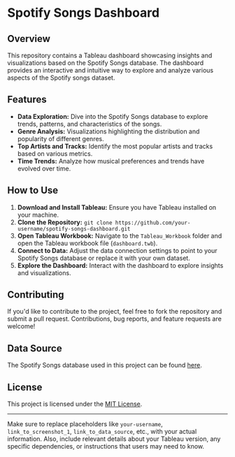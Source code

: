 # Spotify Songs Dashboard

## Overview

This repository contains a Tableau dashboard showcasing insights and visualizations based on the Spotify Songs database. The dashboard provides an interactive and intuitive way to explore and analyze various aspects of the Spotify songs dataset.

## Features

- **Data Exploration:** Dive into the Spotify Songs database to explore trends, patterns, and characteristics of the songs.
- **Genre Analysis:** Visualizations highlighting the distribution and popularity of different genres.
- **Top Artists and Tracks:** Identify the most popular artists and tracks based on various metrics.
- **Time Trends:** Analyze how musical preferences and trends have evolved over time.


## How to Use

1. **Download and Install Tableau:** Ensure you have Tableau installed on your machine.
2. **Clone the Repository:** `git clone https://github.com/your-username/spotify-songs-dashboard.git`
3. **Open Tableau Workbook:** Navigate to the `Tableau_Workbook` folder and open the Tableau workbook file (`dashboard.twb`).
4. **Connect to Data:** Adjust the data connection settings to point to your Spotify Songs database or replace it with your own dataset.
5. **Explore the Dashboard:** Interact with the dashboard to explore insights and visualizations.

## Contributing

If you'd like to contribute to the project, feel free to fork the repository and submit a pull request. Contributions, bug reports, and feature requests are welcome!

## Data Source

The Spotify Songs database used in this project can be found [here](link_to_data_source).

## License

This project is licensed under the [MIT License](LICENSE).

---

Make sure to replace placeholders like `your-username`, `link_to_screenshot_1`, `link_to_data_source`, etc., with your actual information. Also, include relevant details about your Tableau version, any specific dependencies, or instructions that users may need to know.
